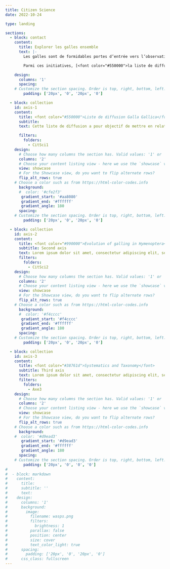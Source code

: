 ```yaml
---
title: Citizen Science
date: 2022-10-24

type: landing

sections:
  - block: contact
    content:
      title: Explorer les galles ensemble
      text: |-
        Les galles sont de formidables portes d’entrée vers l’observation de la biodiversité. Longtemps négligées, elles suscitent aujourd’hui un regain d’intérêt chez les naturalistes. Afin de promouvoir la cécidologie et de mieux faire connaître les insectes et autres organismes qui les induisent, j’ai mis en place ou participé à plusieurs initiatives de science participative ouvertes à toutes et tous, quel que soit le niveau d’expertise.

        Parmi ces initiatives, [<font color="#550000">la liste de diffusion **Galla Gallica** permet aux naturalistes et chercheurs francophones d’échanger observations, identifications et actualités.</font>](#axis-1) [<font color="#550000"> Sur **iNaturalist**, j’ai lancé un projet dédié aux galles, auquel chacun peut contribuer en partageant ses observations, et je participe également à d'autres projets collaboratifs centrés sur les cécidies.</font>](#axis-1) [<font color="#93c47d">Sur **INPN Espèces**, j’ai conçu plusieurs quêtes iNaturalist pour guider les naturalistes dans la recherche de galles spécifiques.</font>](#axis-2) [<font color="#93c47d">Pour accompagner ces démarches, j'ai rédigé des **guides de terrain illustrés** facilitant l’identification sur le terrain, et je propose des **recommandations pour l’élevage** des insectes cécidogènes en conditions contrôlées.</font>](#axis-3)

    design:
      columns: '1'
      spacing:
    # Customize the section spacing. Order is top, right, bottom, left.
        padding: ['20px', '0', '20px', '0']

  - block: collection
    id: axis-1
    content: 
      title: <font color="#550000">Liste de diffusion Galla Gallica</font> 
      subtitle: 
      text: Cette liste de diffusion a pour objectif de mettre en relation les chercheurs et naturalistes francophones s’intéressant aux galles de plantes, ou cécidies. Elle vise à faciliter les échanges et la collaboration en permettant -  la diffusion de demandes d’informations scientifiques ou techniques,  -  le partage de publications récentes et de ressources bibliographiques,  -  les demandes d’envoi de spécimens,  - l’organisation de sorties de terrain et d’autres événements communs,  - le signalement et la discussion d’observations de terrain intéressantes, - le partage d’opportunités (appels à projets, offres de stage ou de collaboration), - et plus largement, la création d’un réseau dynamique autour de l’étude des galles. 

      filters:
        folders:
          - CitSci1
    design:
      # Choose how many columns the section has. Valid values: '1' or '2'.
      columns: '2'
      # Choose your content listing view - here we use the `showcase` view
      view: showcase
      # For the Showcase view, do you want to flip alternate rows?
      flip_alt_rows: true
    # Choose a color such as from https://html-color-codes.info
      background:
      #  color: '#cfe2f3'
       gradient_start: '#aa8080'
       gradient_end: '#ffffff'
       gradient_angle: 180
      spacing:
    # Customize the section spacing. Order is top, right, bottom, left.
        padding: ['20px', '0', '20px', '0']

  - block: collection
    id: axis-2
    content:
      title: <font color="#990000">Evolution of galling in Hymenoptera</font>
      subtitle: Second axis
      text: Lorem ipsum dolor sit amet, consectetur adipiscing elit, sed do eiusmod tempor incididunt ut labore et dolore magna aliqua. Ut enim ad minim veniam, quis nostrud exercitation ullamco laboris nisi ut aliquip ex ea commodo consequat. Duis aute irure dolor in reprehenderit in voluptate velit esse cillum dolore eu fugiat nulla pariatur. Excepteur sint occaecat cupidatat non proident, sunt in culpa qui officia deserunt mollit anim id est laborum.
      filters:
        folders:
          - CitSci2
    design:
      # Choose how many columns the section has. Valid values: '1' or '2'.
      columns: '2'
      # Choose your content listing view - here we use the `showcase` view
      view: showcase
      # For the Showcase view, do you want to flip alternate rows?
      flip_alt_rows: true
    # Choose a color such as from https://html-color-codes.info
      background:
      #  color: '#f4cccc'
       gradient_start: '#f4cccc'
       gradient_end: '#ffffff'
       gradient_angle: 180
      spacing:
    # Customize the section spacing. Order is top, right, bottom, left.
        padding: ['20px', '0', '20px', '0']

  - block: collection
    id: axis-3
    content:
      title: <font color="#38761d">Systematics and Taxonomy</font>
      subtitle: Third axis
      text: Lorem ipsum dolor sit amet, consectetur adipiscing elit, sed do eiusmod tempor incididunt ut labore et dolore magna aliqua. Ut enim ad minim veniam, quis nostrud exercitation ullamco laboris nisi ut aliquip ex ea commodo consequat. Duis aute irure dolor in reprehenderit in voluptate velit esse cillum dolore eu fugiat nulla pariatur. Excepteur sint occaecat cupidatat non proident, sunt in culpa qui officia deserunt mollit anim id est laborum. 
      filters:
        folders:
          - Axe3
    design:
      # Choose how many columns the section has. Valid values: '1' or '2'.
      columns: '2'
      # Choose your content listing view - here we use the `showcase` view
      view: showcase
      # For the Showcase view, do you want to flip alternate rows?
      flip_alt_rows: true
    # Choose a color such as from https://html-color-codes.info
      background:
    #  color: '#d9ead3'
       gradient_start: '#d9ead3'
       gradient_end: '#ffffff'
       gradient_angle: 180
      spacing:
    # Customize the section spacing. Order is top, right, bottom, left.
        padding: ['20px', '0', '0', '0']
#
#  - block: markdown
#    content:
#      title:
#      subtitle: ''
#      text:
#    design:
#      columns: '1'
#      background:
#        image: 
#          filename: wasps.png
#          filters:
#            brightness: 1
#          parallax: false
#          position: center
#          size: cover
#          text_color_light: true
#      spacing:
#        padding: ['20px', '0', '20px', '0']
#      css_class: fullscreen
---
```


